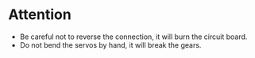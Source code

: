 # Attention

* Be careful not to reverse the connection, it will burn the circuit board.
* Do not bend the servos by hand, it will break the gears.

